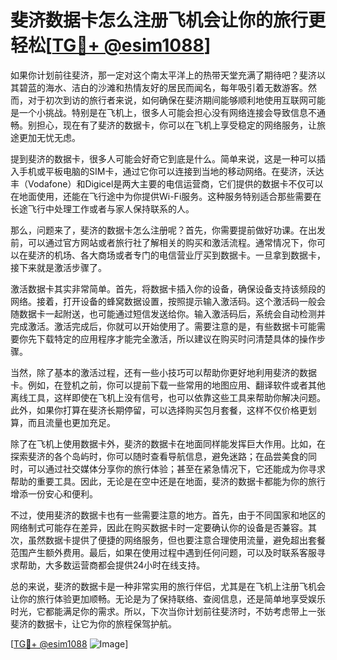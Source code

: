 # 斐济数据卡怎么注册飞机会让你的旅行更轻松[[TG💪+ @esim1088](https://t.me/s/esim1088)]

如果你计划前往斐济，那一定对这个南太平洋上的热带天堂充满了期待吧？斐济以其碧蓝的海水、洁白的沙滩和热情友好的居民而闻名，每年吸引着无数游客。然而，对于初次到访的旅行者来说，如何确保在斐济期间能够顺利地使用互联网可能是一个小挑战。特别是在飞机上，很多人可能会担心没有网络连接会导致信息不通畅。别担心，现在有了斐济的数据卡，你可以在飞机上享受稳定的网络服务，让旅途更加无忧无虑。

提到斐济的数据卡，很多人可能会好奇它到底是什么。简单来说，这是一种可以插入手机或平板电脑的SIM卡，通过它你可以连接到当地的移动网络。在斐济，沃达丰（Vodafone）和Digicel是两大主要的电信运营商，它们提供的数据卡不仅可以在地面使用，还能在飞行途中为你提供Wi-Fi服务。这种服务特别适合那些需要在长途飞行中处理工作或者与家人保持联系的人。

那么，问题来了，斐济的数据卡怎么注册呢？首先，你需要提前做好功课。在出发前，可以通过官方网站或者旅行社了解相关的购买和激活流程。通常情况下，你可以在斐济的机场、各大商场或者专门的电信营业厅买到数据卡。一旦拿到数据卡，接下来就是激活步骤了。

激活数据卡其实非常简单。首先，将数据卡插入你的设备，确保设备支持该频段的网络。接着，打开设备的蜂窝数据设置，按照提示输入激活码。这个激活码一般会随数据卡一起附送，也可能通过短信发送给你。输入激活码后，系统会自动检测并完成激活。激活完成后，你就可以开始使用了。需要注意的是，有些数据卡可能需要你先下载特定的应用程序才能完全激活，所以建议在购买时问清楚具体的操作步骤。

当然，除了基本的激活过程，还有一些小技巧可以帮助你更好地利用斐济的数据卡。例如，在登机之前，你可以提前下载一些常用的地图应用、翻译软件或者其他离线工具，这样即使在飞机上没有信号，也可以依靠这些工具来帮助你解决问题。此外，如果你打算在斐济长期停留，可以选择购买包月套餐，这样不仅价格更划算，而且流量也更加充足。

除了在飞机上使用数据卡外，斐济的数据卡在地面同样能发挥巨大作用。比如，在探索斐济的各个岛屿时，你可以随时查看导航信息，避免迷路；在品尝美食的同时，可以通过社交媒体分享你的旅行体验；甚至在紧急情况下，它还能成为你寻求帮助的重要工具。因此，无论是在空中还是在地面，斐济的数据卡都能为你的旅行增添一份安心和便利。

不过，使用斐济的数据卡也有一些需要注意的地方。首先，由于不同国家和地区的网络制式可能存在差异，因此在购买数据卡时一定要确认你的设备是否兼容。其次，虽然数据卡提供了便捷的网络服务，但也要注意合理使用流量，避免超出套餐范围产生额外费用。最后，如果在使用过程中遇到任何问题，可以及时联系客服寻求帮助，大多数运营商都会提供24小时在线支持。

总的来说，斐济的数据卡是一种非常实用的旅行伴侣，尤其是在飞机上注册飞机会让你的旅行体验更加顺畅。无论是为了保持联络、查阅信息，还是简单地享受娱乐时光，它都能满足你的需求。所以，下次当你计划前往斐济时，不妨考虑带上一张斐济的数据卡，让它为你的旅程保驾护航。

[[TG💪+ @esim1088](https://t.me/s/esim1088) ![Image](https://i.postimg.cc/4NQfJmqS/Snipaste-2025-05-13-00-14-12.png)]